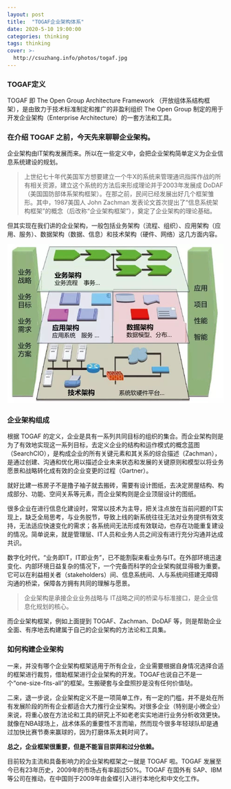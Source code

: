 ```yaml
---
layout: post
title:  "TOGAF企业架构体系"
date: 2020-5-10 19:00:00
categories: thinking
tags: thinking
cover: >-
  http://csuzhang.info/photos/togaf.jpg
---
```



### TOGAF定义

TOGAF 即 The Open Group Architecture Framework （开放组体系结构框架），是由致力于技术标准制定和推广的非盈利组织 The Open Group 制定的用于开发企业架构（Enterprise Architecture）的一套方法和工具。

### 在介绍 TOGAF 之前，今天先来聊聊企业架构。

企业架构由IT架构发展而来。所以在一些定义中，会把企业架构简单定义为企业信息系统建设的规划。

> 上世纪七十年代美国军方想要建立一个牛X的系统来管理通讯指挥作战的所有相关资源，建立这个系统的方法后来形成理论并于2003年发展成 DoDAF （美国国防部体系架构框架）。在那之前，民间已经发展出好几个框架雏形。其中，1987美国人 John Zachman 发表论文首次提出了“信息系统架构框架”的概念（后改称“企业架构框架”），奠定了企业架构的理论基础。

但其实现在我们讲的企业架构，一般包括业务架构（流程、组织）、应用架构（应用、服务）、数据架构（数据、信息）和技术架构（硬件、网络）这几方面内容。

![TOGAF](https://raw.githubusercontent.com/hanyuancheung/hanyuancheung.github.io/main/source/photos/togaf.jpg)

### 企业架构组成

根据 TOGAF 的定义，企业是具有一系列共同目标的组织的集合。而企业架构则是为了有效地实现这一系列目标，去定义企业的结构和运作模式的概念蓝图（SearchCIO），是构成企业的所有关键元素和其关系的综合描述（Zachman），是通过创建、沟通和优化用以描述企业未来状态和发展的关键原则和模型以将业务愿景和战略转化成有效的企业变更的过程（Gartner）。

就好比建一栋房子不是撸子袖子就去搬砖，需要有设计图纸，去决定房屋结构、构成部分、功能、空间关系等元素，而企业架构则是企业顶层设计的图纸。

很多企业在进行信息化建设时，常常以技术为主导，把关注点放在当前问题的IT实现上，缺乏全局思考，与业务脱节，导致上线的新系统往往无法对业务提供有效支持，无法适应快速变化的需求；各系统间无法形成有效联动，也存在功能重复建设的情况。简单说来，就是管理层、IT人员和业务人员之间没有进行充分沟通并达成共识。

数字化时代，“业务即IT，IT即业务”，已不能割裂来看业务与IT。在外部环境迅速变化、内部环境日益复杂的情况下，一个完备而科学的企业架构就显得极为重要。它可以在利益相关者（stakeholders）间、信息系统间、人与系统间搭建无障碍沟通的桥梁，保障各方拥有共同的理解与愿景。

> 企业架构是承接企业业务战略与 IT战略之间的桥梁与标准接口，是企业信息化规划的核心。

而企业架构框架，例如上面提到 TOGAF、Zachman、DoDAF 等，则是帮助企业全面、有序地去构建属于自己的企业架构的方法论和工具集。

### 如何构建企业架构

一来，并没有哪个企业架构框架适用于所有企业，企业需要根据自身情况选择合适的框架进行裁剪，借助框架进行企业架构的开发。TOGAF也说自己不是一个“one-size-fits-all”的框架。生搬硬套与全盘照抄是没有任何价值哒。

二来，退一步说，企业架构定义不是一项简单工作，有一定的门槛，并不是处在所有发展阶段的所有企业都适合大力推行企业架构。对很多企业（特别是小微企业）来说，将重心放在方法论和工具的研究上不如老老实实地进行业务分析收效更快。就像在NBA球场上，战术体系的重要性不言而喻，然而现今很多年轻球队却是通过加快比赛节奏来赢球的，因为打磨体系太耗时间了。

**总之，企业框架很重要，但是不能盲目崇拜和过分依赖。**

目前较为主流和具备影响力的企业架构框架之一就是 TOGAF 啦。TOGAF 发展至今已有23年历史，2009年的市场占有率超过50%。TOGAF 在国外有 SAP、IBM 等公司在推动，在中国则于2009年由金蝶引入进行本地化和中文化工作。
